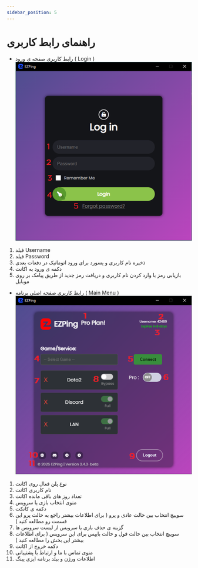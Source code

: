 ```yaml
---
sidebar_position: 5
---
```


# راهنمای رابط کاربری


- رابط کاربری صفحه ی ورود ( Login )
![winver-run](./img/LoginScreenOverview.png)


1. فیلد Username
2. فیلد Password
3. ذخیره نام کاربری و پسورد برای ورود اتوماتیک در دفعات بعدی
4. دکمه ی ورود به اکانت
5. بازیابی رمز با وارد کردن نام کاربری و دریافت رمز جدید از طریق پیامک بر روی موبایل




- رابط کاربری صفحه اصلی برنامه ( Main Menu )
![winver-run](./img/MainMenuOverview.png)

1. نوع پلن فعال روی اکانت
2. نام کاربری اکانت
3. تعداد روز های باقی مانده اکانت
4. منوی انتخاب بازی یا سرویس
5. دکمه ی کانکت
6. سوییچ انتخاب بین حالت عادی و پرو ( برای اطلاعات بیشتر راجع به حالت پرو این قسمت رو مطالعه کنید )
7. گزینه ی حذف بازی یا سرویس از لیست سرویس ها
8. سوییچ انتخاب بین حالت فول و حالت بایپس برای این سرویس ( برای اطلاعات بیشتر این بخش را مطالعه کنید ) 
9. دکمه خروج از اکانت 
10. منوی تماس با ما و ارتباط با پشتیبانی
11. اطلاعات ورژن و بیلد برنامه ایزی پینگ

